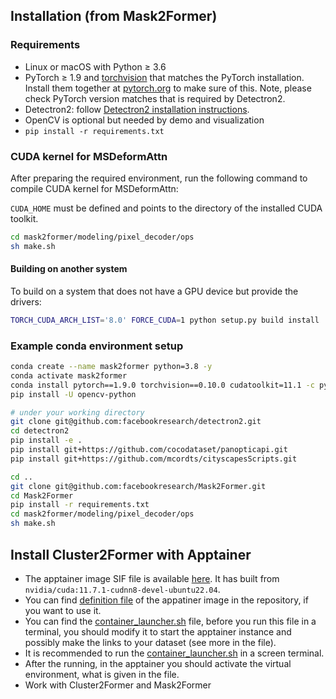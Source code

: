 ## Installation (from Mask2Former)

### Requirements
- Linux or macOS with Python ≥ 3.6
- PyTorch ≥ 1.9 and [torchvision](https://github.com/pytorch/vision/) that matches the PyTorch installation.
  Install them together at [pytorch.org](https://pytorch.org) to make sure of this. Note, please check
  PyTorch version matches that is required by Detectron2.
- Detectron2: follow [Detectron2 installation instructions](https://detectron2.readthedocs.io/tutorials/install.html).
- OpenCV is optional but needed by demo and visualization
- `pip install -r requirements.txt`

### CUDA kernel for MSDeformAttn
After preparing the required environment, run the following command to compile CUDA kernel for MSDeformAttn:

`CUDA_HOME` must be defined and points to the directory of the installed CUDA toolkit.

```bash
cd mask2former/modeling/pixel_decoder/ops
sh make.sh
```

#### Building on another system
To build on a system that does not have a GPU device but provide the drivers:
```bash
TORCH_CUDA_ARCH_LIST='8.0' FORCE_CUDA=1 python setup.py build install
```

### Example conda environment setup
```bash
conda create --name mask2former python=3.8 -y
conda activate mask2former
conda install pytorch==1.9.0 torchvision==0.10.0 cudatoolkit=11.1 -c pytorch -c nvidia
pip install -U opencv-python

# under your working directory
git clone git@github.com:facebookresearch/detectron2.git
cd detectron2
pip install -e .
pip install git+https://github.com/cocodataset/panopticapi.git
pip install git+https://github.com/mcordts/cityscapesScripts.git

cd ..
git clone git@github.com:facebookresearch/Mask2Former.git
cd Mask2Former
pip install -r requirements.txt
cd mask2former/modeling/pixel_decoder/ops
sh make.sh
```

## Install Cluster2Former with Apptainer
* The apptainer image SIF file is available [here](https://drive.google.com/uc?id=1F1Si2_Iv-sS-F4uwX_3eplvZSXN_aegg). It has built from `nvidia/cuda:11.7.1-cudnn8-devel-ubuntu22.04`.
* You can find [definition file](build_container.def) of the appatiner image in the repository, if you want to use it.
* You can find the [container_launcher.sh](container_launcher.sh) file, before you run this file in a terminal, you should modify it to start the apptainer instance and possibly make the links to your dataset (see more in the file).
* It is recommended to run the [container_launcher.sh](container_launcher.sh) in a screen terminal.
* After the running, in the apptainer you should activate the virtual environment, what is given in the file.  
* Work with Cluster2Former and Mask2Former
